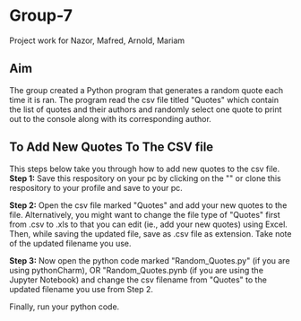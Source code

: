 # Group-7
Project work for Nazor, Mafred, Arnold, Mariam

## Aim
The group created a Python program that generates a random quote each time it is ran. The program read the csv file titled "Quotes" which contain the list of quotes and their authors and randomly select one quote to print out to the console along with its corresponding author.

## To Add New Quotes To The CSV file
This steps below take you through how to add new quotes to the csv file.
**Step 1:**
Save this respository on your pc by clicking on the "" or clone this respository to your profile and save to your pc.

**Step 2:** 
Open the csv file marked "Quotes" and add your new quotes to the file.
Alternatively,
you might want to change the file type of "Quotes" first from .csv to .xls to that you can edit (ie., add your new quotes) using Excel. Then, while saving the updated file, save as .csv file as extension. Take note of the updated filename you use.

**Step 3:**
Now open the python code marked "Random_Quotes.py" (if you are using pythonCharm), OR "Random_Quotes.pynb (if you are using the
Jupyter Notebook) and change the csv filename from "Quotes" to the updated filename you use from Step 2.

Finally, run your python code.

